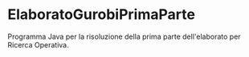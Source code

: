 # ElaboratoGurobiPrimaParte

Programma Java per la risoluzione della prima parte dell'elaborato per Ricerca Operativa.
